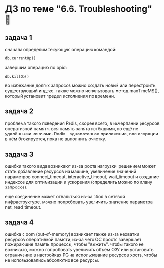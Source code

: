# ДЗ по теме "6.6. Troubleshooting" :tropical_fish:


## задача 1

сначала определим текующую операцию командой:
```
db.currentOp()
```

завершим операцию по opid:
```
db.killOp()
```

во избежание долгих запросов можно создать новый или перестроить существующий индекс. также можно использовать метод maxTimeMS(), который установит предел исполнения по времени.
  
  
## задача 2

проблема такого поведения Redis, скорее всего, в исчерпании ресурсов оперативной памяти.
вся память занята истёкшими, но ещё не удалёнными ключами. Redis - однопоточное приложение, все операции в нём блокируется, пока не выполнить очистку.
  
  
## задача 3

ошибки такого вида возникают из-за роста нагрузки. решением может стать добавление ресурсов на машине, увеличение значений параметров connect_timeout, interactive_timeout, wait_timeout и создание индексов для оптимизации и ускорения (определить можно по плану запросов).
  
ещё соединение может отвалиться из-за сбоя в сетевой инфраструктуре. можно попробовать увеличить значение параметра net_read_timeout.
  
  
## задача 4

ошибка с oom (out-of-memory) возникает также из-за нехватки ресурсов оперативной памяти, из-за чего ОС просто завершает пожирающие память процессы, чтобы "выжить". чтобы такого не возникало, можно попробовать увеличить объём ОЗУ или установить ограничение в настройках PG на использование ресурсов хоста, чтобы не использовались абсолютно все ресурсы.